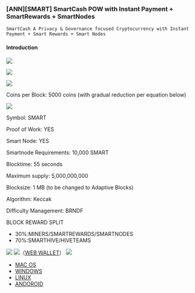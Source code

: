 ### [ANN][SMART] SmartCash POW with Instant Payment + SmartRewards + SmartNodes


    SmartCash A Privacy & Governance focused Cryptocurrency with Instant Payment + Smart Rewards + Smart Nodes

#### Introduction


![](https://ip.bitcointalk.org/?u=https%3A%2F%2Fi.imgur.com%2FWuT98G4.png&t=592&c=L5khx5JkmFIA2Q)


![](https://ip.bitcointalk.org/?u=https%3A%2F%2Fi.imgur.com%2FZypo9TL.png&t=592&c=gixZr5SKqLpYmw)

![](https://ip.bitcointalk.org/?u=https%3A%2F%2Fi.imgur.com%2F8tLNb67.png&t=592&c=j6_axXQH3LlIBg)

Coins per Block: 5000 coins (with gradual reduction per equation below)

![](https://ip.bitcointalk.org/?u=https%3A%2F%2Fi.imgur.com%2Fc17TIoa.jpg&t=592&c=aEABsNaSnTwQVg)

Symbol: SMART

Proof of Work: YES

Smart Node: YES

Smartnode Requirements: 10,000 SMART

Blocktime: 55 seconds

Maximum supply: 5,000,000,000

Blocksize: 1 MB (to be changed to Adaptive Blocks)

Algorithm: Keccak

Difficulty Management: BRNDF

BLOCK REWARD SPLIT

- 30%:MINERS/SMARTREWARDS/SMARTNODES
- 70%:SMARTHIVE/HIVETEAMS


![](https://ip.bitcointalk.org/?u=https%3A%2F%2Fi.imgur.com%2FyQtL6PH.png&t=592&c=aXbeJj7cfPDo3A)
![](https://ip.bitcointalk.org/?u=https%3A%2F%2Fi.imgur.com%2FzTYmTN1.png&t=592&c=BO7WtMno7u0Vtg)（[WEB WALLET](https://ip.bitcointalk.org/?u=https%3A%2F%2Fi.imgur.com%2FzTYmTN1.png&t=592&c=BO7WtMno7u0Vtg)）
![](https://ip.bitcointalk.org/?u=https%3A%2F%2Fi.imgur.com%2FKedif9E.png&t=592&c=8T-jPjRBWQg7fg)

- [MAC OS](https://github.com/SmartCash/smartcash/releases/)
- [WINDOWS](https://github.com/SmartCash/smartcash/releases/)
- [LINUX](https://github.com/SmartCash/smartcash/releases/)
- [ANDOROID](https://github.com/SmartCash/smartcash/releases/)